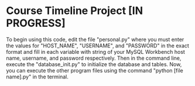 # Course Timeline Project [IN PROGRESS]

To begin using this code, edit the file "personal.py" where you must enter the values for "HOST_NAME", "USERNAME", and "PASSWORD" in the exact format and fill in each variable with string of your MySQL Workbench host name, username, and password respectively.
Then in the command line, execute the "database_init.py" to initialize the database and tables. Now, you can execute the other program files using the command "python [file name].py" in the terminal.
